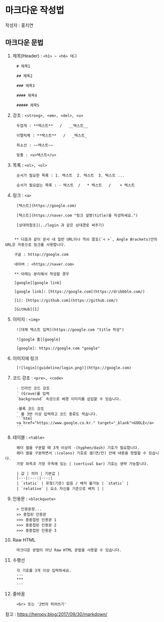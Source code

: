 # 마크다운 작성법
작성자 : 홍지연

## 마크다운 문법

1. 제목(Header) : ```<h1> ~ <h6> 태그``` 
```
     # 제목1

     ## 제목2

     ### 제목3

     #### 제목4

     ##### 제목5
```

2. 강조 : ```<strong>, <em>, <del>, <u>```
```
     두껍게 : **텍스트**   /   __텍스트__

     이텔릭체 : **텍스트**   /   _텍스트_

     취소선 : ~~텍스트~~

     밑줄 : <u>텍스트</u>
```

3. 목록 : ```<ol>, <ul>```
```
     순서가 필요한 목록 : 1. 텍스트  2. 텍스트  3. 텍스트 ...

     순서가 필요없는 목록 : - 텍스트  /   * 텍스트   /    + 텍스트
```

4. 링크 : ```<a>```
```
     [텍스트](https://google.com)

     [텍스트](https://naver.com "링크 설명(title)을 작성하세요.")

     [상대적참조](../login 과 같은 상대경로 써주기)


    ** 다음과 같이 문서 내 일반 URL이나 꺽쇠 괄호(`< >`, Angle Brackets)안의 URL은 자동으로 링크를 사용합니다.

    구글 : httsp://google.com

    네이버 : <https://naver.com>

    ** 아래는 분리해서 작성할 경우

    [google][google link]

    [google link]: [https://google.com](https://dribbble.com/)

    [1]: [https://github.com](https://github.com/)

    [GitHub][1]
```

5. 이미지 : ```<img>```
```
     ![대체 텍스트 입력](https://google.com "title 작성")

     ![google 홈][google]

     [google]: https://google.com "google"
```

6. 이미지에 링크
```
     [![login](guideline/login.png)](https://google.com)
```

7. 코드 강조 : ```<pre>, <code>```
```
     - 인라인 코드 강조
     ` (Grave)를 입력
     `background` 속성으로 배경 이미지를 삽입할 수 있습니다.

     -블록 코드 강조
     ` 를 3번 이상 입력하고 코드 종류도 적습니다.
     ```html
     <a href="https://www.google.co.kr." target="_blank">GOOLE</a>
     ```
```

8. 테이블 : ```<table>```
```
     헤더 셀을 구분할 때 3개 이상의 -(hyphen/dash) 기호가 필요합니다.
     헤더 셀을 구분하면서 :(colons) 기호로 셀(연/칸) 안에 내용을 정렬할 수 있습니다.
     가장 좌측과 가장 우측에 있는 | (vertival bar) 기호는 생략 가능합니다.

     | 값 | 의미 | 기본값 |
     |---|:---:|---:|
     | `static` | 유형(기준) 없음 / 배치 불가능 | `static` |
     | `relative` | 요소 자신을 기준으로 배치 | |
```

9. 인용문 : ```<blockquote>```
```
     > 인용문장...
     >> 중첩된 인용문
     >>> 중중첩된 인용문 1
     >>> 중중첩된 인용문 2
     >>> 중중첩된 인용문 3
```

10. Raw HTML
```
     마크다운 문법이 아닌 Raw HTML 문법을 사용할 수 있습니다.
```

11. 수평선
```     
     각 기호를 3개 이상 입력하세요.
     ---
     ***
     ---
```

12. 줄바꿈
```
     <br> 또는 '2번의 띄어쓰기'
```

참고 : <https://heropy.blog/2017/09/30/markdown/>

